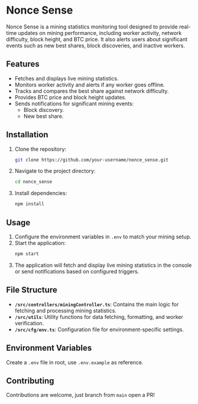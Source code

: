 # Nonce Sense

Nonce Sense is a mining statistics monitoring tool designed to provide real-time updates on mining performance, including worker activity, network difficulty, block height, and BTC price. It also alerts users about significant events such as new best shares, block discoveries, and inactive workers.

## Features

- Fetches and displays live mining statistics.
- Monitors worker activity and alerts if any worker goes offline.
- Tracks and compares the best share against network difficulty.
- Provides BTC price and block height updates.
- Sends notifications for significant mining events:
  - Block discovery.
  - New best share.

## Installation

1. Clone the repository:
   ```bash
   git clone https://github.com/your-username/nonce_sense.git
   ```
2. Navigate to the project directory:
   ```bash
   cd nonce_sense
   ```
3. Install dependencies:
   ```bash
   npm install
   ```

## Usage

1. Configure the environment variables in `.env` to match your mining setup.
2. Start the application:
   ```bash
   npm start
   ```
3. The application will fetch and display live mining statistics in the console or send notifications based on configured triggers.

## File Structure

- **`/src/controllers/miningController.ts`**: Contains the main logic for fetching and processing mining statistics.
- **`/src/utils`**: Utility functions for data fetching, formatting, and worker verification.
- **`/src/cfg/env.ts`**: Configuration file for environment-specific settings.

## Environment Variables

Create a `.env` file in root, use `.env.example` as reference.

## Contributing

Contributions are welcome, just branch from `main` open a PR!
